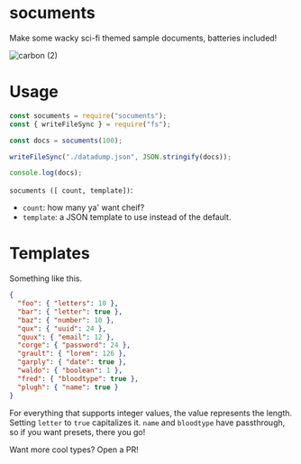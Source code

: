 # socuments

Make some wacky sci-fi themed sample documents, batteries included!

![carbon (2)](https://user-images.githubusercontent.com/15038724/90974739-a9c19780-e4e2-11ea-8355-0fabaadfe113.png)

# Usage

```js
const socuments = require("socuments");
const { writeFileSync } = require("fs");

const docs = socuments(100);

writeFileSync("./datadump.json", JSON.stringify(docs));

console.log(docs);
```

`socuments ([ count, template])`:

- `count`: how many ya' want cheif?
- `template`: a JSON template to use instead of the default.

# Templates

Something like this.

```json
{
  "foo": { "letters": 10 },
  "bar": { "letter": true },
  "baz": { "number": 10 },
  "qux": { "uuid": 24 },
  "quux": { "email": 12 },
  "corge": { "password": 24 },
  "grault": { "lorem": 126 },
  "garply": { "date": true },
  "waldo": { "boolean": 1 },
  "fred": { "bloodtype": true },
  "plugh": { "name": true }
}
```

For everything that supports integer values, the value represents the length. Setting `letter` to `true` capitalizes it. `name` and `bloodtype` have passthrough, so if you want presets, there you go!

Want more cool types? Open a PR!
